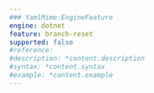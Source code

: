 ```yaml
---
### YamlMime:EngineFeature
engine: dotnet
feature: branch-reset
supported: false
#reference: 
#description: *content.description
#syntax: *content.syntax
#example: *content.example
---
```

